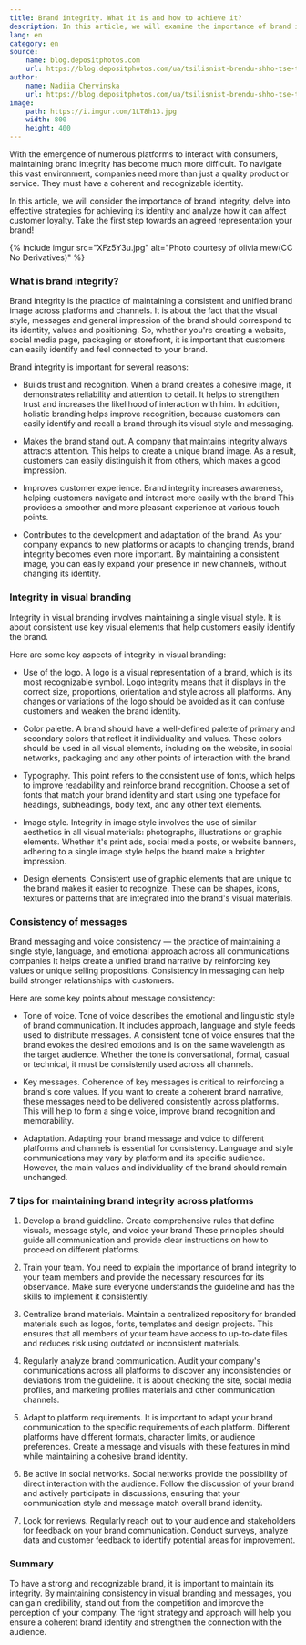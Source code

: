 ```yaml
---
title: Brand integrity. What it is and how to achieve it?
description: In this article, we will examine the importance of brand integrity, delve into effective strategies for achieving brand identity, and analyze how it can impact customer loyalty.
lang: en
category: en
source:
    name: blog.depositphotos.com
    url: https://blog.depositphotos.com/ua/tsilisnist-brendu-shho-tse-take-i-yak-yiyi-dosyagty.html
author:
    name: Nadiia Chervinska
    url: https://blog.depositphotos.com/ua/tsilisnist-brendu-shho-tse-take-i-yak-yiyi-dosyagty.html
image:
    path: https://i.imgur.com/1LT8h13.jpg
    width: 800
    height: 400
---
```



With the emergence of numerous platforms to interact with consumers, maintaining brand integrity has become much more difficult.
To navigate this vast environment, companies need more than just a quality product or service.
They must have a coherent and recognizable identity.

In this article, we will consider the importance of brand integrity, delve into effective strategies for achieving its 
identity and analyze how it can affect customer loyalty. Take the first step towards an agreed representation
your brand!

{% include imgur src="XFz5Y3u.jpg" alt="Photo courtesy of olivia mew(CC No Derivatives)" %}

### What is brand integrity?

Brand integrity is the practice of maintaining a consistent and unified brand image across platforms and channels.
It is about the fact that the visual style, messages and general impression of the brand should correspond to its identity, values
and positioning. So, whether you're creating a website, social media page, packaging or storefront,
it is important that customers can easily identify and feel connected to your brand.

Brand integrity is important for several reasons:

- Builds trust and recognition. When a brand creates a cohesive image, it demonstrates reliability and attention to detail. It
  helps to strengthen trust and increases the likelihood of interaction with him. In addition, holistic branding helps improve recognition,
  because customers can easily identify and recall a brand through its visual style and messaging.

- Makes the brand stand out. A company that maintains integrity always attracts attention. This helps to create a unique brand image.
  As a result, customers can easily distinguish it from others, which makes a good impression.

- Improves customer experience. Brand integrity increases awareness, helping customers navigate and interact more easily
  with the brand This provides a smoother and more pleasant experience at various touch points.

- Contributes to the development and adaptation of the brand. As your company expands to new platforms or adapts to changing trends,
  brand integrity becomes even more important. By maintaining a consistent image, you can easily expand your presence in new channels,
  without changing its identity.

### Integrity in visual branding

Integrity in visual branding involves maintaining a single visual style. It is about consistent use
key visual elements that help customers easily identify the brand.

Here are some key aspects of integrity in visual branding:

- Use of the logo. A logo is a visual representation of a brand, which is its most recognizable symbol.
  Logo integrity means that it displays in the correct size, proportions, orientation and style across all platforms.
  Any changes or variations of the logo should be avoided as it can confuse customers and weaken the brand identity.

- Color palette. A brand should have a well-defined palette of primary and secondary colors that reflect it
  individuality and values. These colors should be used in all visual elements, including on the website, in social networks,
  packaging and any other points of interaction with the brand.

- Typography. This point refers to the consistent use of fonts, which helps to improve readability and reinforce
  brand recognition. Choose a set of fonts that match your brand identity and start using one typeface
  for headings, subheadings, body text, and any other text elements.

- Image style. Integrity in image style involves the use of similar aesthetics in all visual materials: photographs,
  illustrations or graphic elements. Whether it's print ads, social media posts, or website banners,
  adhering to a single image style helps the brand make a brighter impression.

- Design elements. Consistent use of graphic elements that are unique to the brand makes it easier to recognize.
  These can be shapes, icons, textures or patterns that are integrated into the brand's visual materials.

### Consistency of messages

Brand messaging and voice consistency — the practice of maintaining a single style, language, and emotional approach across 
all communications companies It helps create a unified brand narrative by reinforcing key values or unique selling propositions.
Consistency in messaging can help build stronger relationships with customers.

Here are some key points about message consistency:

- Tone of voice. Tone of voice describes the emotional and linguistic style of brand communication. It includes approach, language and style
  feeds used to distribute messages. A consistent tone of voice ensures that the brand evokes the desired emotions
  and is on the same wavelength as the target audience. Whether the tone is conversational, formal, casual or
  technical, it must be consistently used across all channels.

- Key messages. Coherence of key messages is critical to reinforcing a brand's core values.
  If you want to create a coherent brand narrative, these messages need to be delivered consistently across platforms.
  This will help to form a single voice, improve brand recognition and memorability.

- Adaptation. Adapting your brand message and voice to different platforms and channels is essential for consistency. Language and style
  communications may vary by platform and its specific audience. However, the main values and individuality
  of the brand should remain unchanged.

### 7 tips for maintaining brand integrity across platforms

1. Develop a brand guideline. Create comprehensive rules that define visuals, message style, and voice
   your brand These principles should guide all communication and provide clear instructions on how to proceed
   on different platforms.

2. Train your team. You need to explain the importance of brand integrity to your team members and provide the necessary resources
   for its observance. Make sure everyone understands the guideline and has the skills to implement it consistently.

3. Centralize brand materials. Maintain a centralized repository for branded materials such as logos, fonts,
   templates and design projects. This ensures that all members of your team have access to up-to-date files and reduces risk
   using outdated or inconsistent materials.

4. Regularly analyze brand communication. Audit your company's communications across all platforms to discover
   any inconsistencies or deviations from the guideline. It is about checking the site, social media profiles, and marketing profiles
   materials and other communication channels.

5. Adapt to platform requirements. It is important to adapt your brand communication to the specific requirements of each platform.
   Different platforms have different formats, character limits, or audience preferences. Create a message
   and visuals with these features in mind while maintaining a cohesive brand identity.

6. Be active in social networks. Social networks provide the possibility of direct interaction with the audience. Follow the discussion
   of your brand and actively participate in discussions, ensuring that your communication style and message match
   overall brand identity.

7. Look for reviews. Regularly reach out to your audience and stakeholders for feedback on your brand communication.
   Conduct surveys, analyze data and customer feedback to identify potential areas for improvement.

### Summary

To have a strong and recognizable brand, it is important to maintain its integrity. By maintaining consistency in visual 
branding and messages, you can gain credibility, stand out from the competition and improve the perception of your company.
The right strategy and approach will help you ensure a coherent brand identity and strengthen the connection with the audience.

